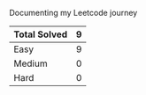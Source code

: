 Documenting my Leetcode journey


Total Solved  | 9
------------- | -------------
Easy  | 9
Medium  | 0
Hard  | 0
